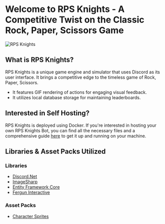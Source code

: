 # Welcome to RPS Knights - A Competitive Twist on the Classic Rock, Paper, Scissors Game

![RPS Knights](https://github.com/Qolors/RPSKnights/blob/master/docs/Images/RPSKnights.gif)

## What is RPS Knights?
RPS Knights is a unique game engine and simulator that uses Discord as its user interface. It brings a competitive edge to the timeless game of Rock, Paper, Scissors.

- It features GIF rendering of actions for engaging visual feedback.
- It utilizes local database storage for maintaining leaderboards.

## Interested in Self Hosting?
RPS Knights is deployed using Docker. If you're interested in hosting your own RPS Knights Bot, you can find all the necessary files and a comprehensive guide [here](https://github.com/Qolors/RPSKnights/blob/master/docs/setup.md) to get it up and running on your machine.

## Libraries & Asset Packs Utilized

### Libraries
- [Discord.Net](https://github.com/discord-net/Discord.Net)
- [ImageSharp](https://github.com/SixLabors/ImageSharp)
- [Entity Framework Core](https://github.com/dotnet/efcore)
- [Fergun Interactive](https://github.com/d4n3436/Fergun.Interactive)

### Asset Packs
- [Character Sprites](https://brullov.itch.io/generic-char-asset)